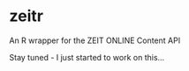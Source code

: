 # zeitr
An R wrapper for the ZEIT ONLINE Content API

Stay tuned - I just started to work on this...

